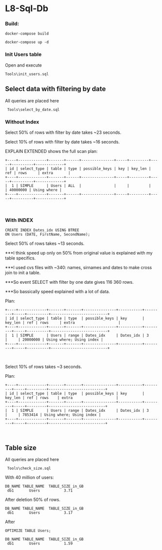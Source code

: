 # L8-Sql-Db
 
### Build:
```
docker-compose build

docker-compose up -d
```

### Init Users table
Open and execute
```
Tools\init_users.sql
```

## Select data with filtering by date

All queries are placed here
```
 Tools\select_by_date.sql
```

### Without Index

Select 50% of rows with filter by date takes ~23 seconds.

Select 10% of rows with filter by date takes ~16 seconds.

EXPLAIN EXTENDED shows the full scan plan:

```
+----+-------------+-------+------+---------------+-----+---------+-----+----------+-------------+
| id | select_type | table | type | possible_keys | key | key_len | ref | rows     | extra       |
+----+-------------+-------+------+---------------+-----+---------+-----+----------+-------------+
|  1 | SIMPLE      | Users | ALL  |               |     |         |     | 40000000 | Using where |
+----+-------------+-------+------+---------------+-----+---------+-----+----------+-------------+
```
<br>

### With INDEX
```
CREATE INDEX Dates_idx USING BTREE
ON Users (DATE, FirstName, SecondName);
```

Select 50% of rows takes ~13 seconds.

***I think speed up only on 50% from original value is explained with my table specifics.

***I used cvs files with ~340: names, sirnames and dates to make cross join to init a table.

***So event SELECT with filter by one date gives 116 360 rows.

***So bassically speed explained with a lot of data.

Plan:
```
+----+-------------+-------+-------+---------------+-----------+---------+-----+----------+--------------------------+
| id | select_type | table | type  | possible_keys | key       | key_len | ref | rows     | extra                    |
+----+-------------+-------+-------+---------------+-----------+---------+-----+----------+--------------------------+
|  1 | SIMPLE      | Users | range | Dates_idx     | Dates_idx | 3       |     | 20000000 | Using where; Using index |
+----+-------------+-------+-------+---------------+-----------+---------+-----+----------+--------------------------+
```
<br>

Select 10% of rows takes ~3 seconds.

Plan:
```
+----+-------------+-------+-------+---------------+-----------+---------+-----+---------+--------------------------+
| id | select_type | table | type  | possible_keys | key       | key_len | ref | rows    | extra                    |
+----+-------------+-------+-------+---------------+-----------+---------+-----+---------+--------------------------+
|  1 | SIMPLE      | Users | range | Dates_idx     | Dates_idx | 3       |     | 7853414 | Using where; Using index |
+----+-------------+-------+-------+---------------+-----------+---------+-----+---------+--------------------------+
```
<br>

## Table size

All queries are placed here
```
 Tools\check_size.sql
```

With 40 million of users:
```
DB_NAME	TABLE_NAME	TABLE_SIZE_in_GB
 db1	   Users	       3.71
```

After deletion 50% of rows.
```
DB_NAME	TABLE_NAME	TABLE_SIZE_in_GB
 db1	   Users	       3.17
```

After 
```
OPTIMIZE TABLE Users;
```
```
DB_NAME	TABLE_NAME	TABLE_SIZE_in_GB
 db1	   Users	       1.59
```
